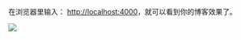 在浏览器里输入： [http://localhost:4000](http://localhost:4000)，就可以看到你的博客效果了。

![](/images/posts/jekyll/1.png)
